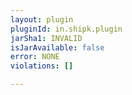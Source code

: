 ```yaml
---
layout: plugin
pluginId: in.shipk.plugin
jarSha1: INVALID
isJarAvailable: false
error: NONE
violations: []

---
```

